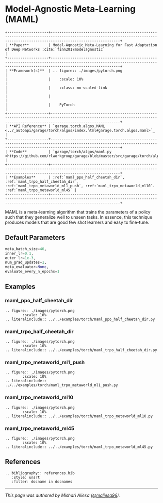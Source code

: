# Model-Agnostic Meta-Learning (MAML)

```eval_rst
+-------------------+----------------------------------------------------------------------------------------------------------------------------------------------------------------------------+
| **Paper**         | Model-Agnostic Meta-Learning for Fast Adaptation of Deep Networks :cite:`finn2017modelagnostic`                                                                            |
+-------------------+----------------------------------------------------------------------------------------------------------------------------------------------------------------------------+
| **Framework(s)**  | .. figure:: ./images/pytorch.png                                                                                                                                           |
|                   |    :scale: 10%                                                                                                                                                             |
|                   |    :class: no-scaled-link                                                                                                                                                  |
|                   |                                                                                                                                                                            |
|                   |    PyTorch                                                                                                                                                                 |
+-------------------+----------------------------------------------------------------------------------------------------------------------------------------------------------------------------+
| **API Reference** | `garage.torch.algos.MAML <../_autoapi/garage/torch/algos/index.html#garage.torch.algos.maml>`_                                                                             |
+-------------------+----------------------------------------------------------------------------------------------------------------------------------------------------------------------------+
| **Code**          | `garage/torch/algos/maml.py <https://github.com/rlworkgroup/garage/blob/master/src/garage/torch/algos/maml.py>`_                                                           |
+-------------------+----------------------------------------------------------------------------------------------------------------------------------------------------------------------------+
| **Examples**      | :ref:`maml_ppo_half_cheetah_dir`, :ref:`maml_trpo_half_cheetah_dir`, :ref:`maml_trpo_metaworld_ml1_push`, :ref:`maml_trpo_metaworld_ml10`. :ref:`maml_trpo_metaworld_ml45` |
+-------------------+----------------------------------------------------------------------------------------------------------------------------------------------------------------------------+
```

MAML is a meta-learning algorithm that trains the parameters of a policy such that they generalize well to unseen tasks. In essence, this technique produces models that are good few shot learners and easy to fine-tune.

## Default Parameters

```python
meta_batch_size=40,
inner_lr=0.1,
outer_lr=1e-3,
num_grad_updates=1,
meta_evaluator=None,
evaluate_every_n_epochs=1
```

## Examples

### maml_ppo_half_cheetah_dir

```eval_rst
.. figure:: ./images/pytorch.png
        :scale: 10%
.. literalinclude:: ../../examples/torch/maml_ppo_half_cheetah_dir.py
```

### maml_trpo_half_cheetah_dir

```eval_rst
.. figure:: ./images/pytorch.png
        :scale: 10%
.. literalinclude:: ../../examples/torch/maml_trpo_half_cheetah_dir.py
```

### maml_trpo_metaworld_ml1_push

```eval_rst
.. figure:: ./images/pytorch.png
        :scale: 10%
.. literalinclude:: ../../examples/torch/maml_trpo_metaworld_ml1_push.py
```

### maml_trpo_metaworld_ml10

```eval_rst
.. figure:: ./images/pytorch.png
        :scale: 10%
.. literalinclude:: ../../examples/torch/maml_trpo_metaworld_ml10.py
```

### maml_trpo_metaworld_ml45

```eval_rst
.. figure:: ./images/pytorch.png
        :scale: 10%
.. literalinclude:: ../../examples/torch/maml_trpo_metaworld_ml45.py
```

## References

```eval_rst
.. bibliography:: references.bib
   :style: unsrt
   :filter: docname in docnames
```

----

*This page was authored by Mishari Aliesa ([@maliesa96](https://github.com/maliesa96)).*
